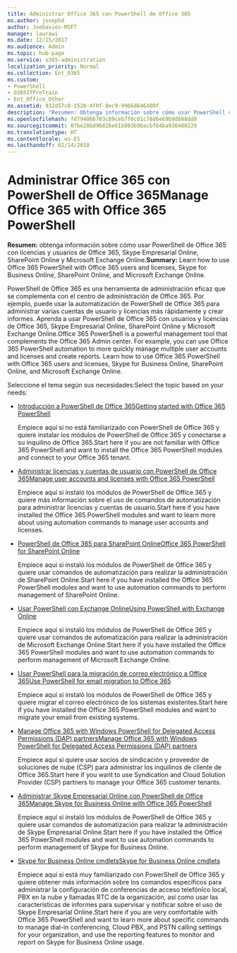 ```yaml
---
title: Administrar Office 365 con PowerShell de Office 365
ms.author: josephd
author: JoeDavies-MSFT
manager: laurawi
ms.date: 12/15/2017
ms.audience: Admin
ms.topic: hub-page
ms.service: o365-administration
localization_priority: Normal
ms.collection: Ent_O365
ms.custom:
- PowerShell
- O365ITProTrain
- Ent_Office_Other
ms.assetid: 932d57c0-1520-4f0f-8ec9-9966d646480f
description: "Resumen: Obtenga información sobre cómo usar PowerShell de Office 365 con Office 365 usuarios y licencias, Skype Empresarial Online, SharePoint Online, y Microsoft Exchange Online."
ms.openlocfilehash: fd794066703c89ceb7f0c81c78d6e69b9d608dd0
ms.sourcegitcommit: 07be28bd96826e61b893b9bacbf64ba936400229
ms.translationtype: HT
ms.contentlocale: es-ES
ms.lasthandoff: 02/14/2018
---
```

# <a name="manage-office-365-with-office-365-powershell"></a><span data-ttu-id="e1387-103">Administrar Office 365 con PowerShell de Office 365</span><span class="sxs-lookup"><span data-stu-id="e1387-103">Manage Office 365 with Office 365 PowerShell</span></span>

 <span data-ttu-id="e1387-104">**Resumen:** obtenga información sobre cómo usar PowerShell de Office 365 con licencias y usuarios de Office 365, Skype Empresarial Online, SharePoint Online y Microsoft Exchange Online.</span><span class="sxs-lookup"><span data-stu-id="e1387-104">**Summary:** Learn how to use Office 365 PowerShell with Office 365 users and licenses, Skype for Business Online, SharePoint Online, and Microsoft Exchange Online.</span></span>
  
<span data-ttu-id="e1387-p101">PowerShell de Office 365 es una herramienta de administración eficaz que se complementa con el centro de administración de Office 365. Por ejemplo, puede usar la automatización de PowerShell de Office 365 para administrar varias cuentas de usuario y licencias más rápidamente y crear informes. Aprenda a usar PowerShell de Office 365 con usuarios y licencias de Office 365, Skype Empresarial Online, SharePoint Online y Microsoft Exchange Online.</span><span class="sxs-lookup"><span data-stu-id="e1387-p101">Office 365 PowerShell is a powerful management tool that complements the Office 365 Admin center. For example, you can use Office 365 PowerShell automation to more quickly manage multiple user accounts and licenses and create reports. Learn how to use Office 365 PowerShell with Office 365 users and licenses, Skype for Business Online, SharePoint Online, and Microsoft Exchange Online.</span></span> 
  
<span data-ttu-id="e1387-108">Seleccione el tema según sus necesidades:</span><span class="sxs-lookup"><span data-stu-id="e1387-108">Select the topic based on your needs:</span></span>
  
- [<span data-ttu-id="e1387-109">Introducción a PowerShell de Office 365</span><span class="sxs-lookup"><span data-stu-id="e1387-109">Getting started with Office 365 PowerShell</span></span>](getting-started-with-office-365-powershell.md)
    
    <span data-ttu-id="e1387-110">Empiece aquí si no está familiarizado con PowerShell de Office 365 y quiere instalar los módulos de PowerShell de Office 365 y conectarse a su inquilino de Office 365.</span><span class="sxs-lookup"><span data-stu-id="e1387-110">Start here if you are not familiar with Office 365 PowerShell and want to install the Office 365 PowerShell modules and connect to your Office 365 tenant.</span></span>
    
- [<span data-ttu-id="e1387-111">Administrar licencias y cuentas de usuario con PowerShell de Office 365</span><span class="sxs-lookup"><span data-stu-id="e1387-111">Manage user accounts and licenses with Office 365 PowerShell</span></span>](manage-user-accounts-and-licenses-with-office-365-powershell.md)
    
    <span data-ttu-id="e1387-112">Empiece aquí si instaló los módulos de PowerShell de Office 365 y quiere más información sobre el uso de comandos de automatización para administrar licencias y cuentas de usuario.</span><span class="sxs-lookup"><span data-stu-id="e1387-112">Start here if you have installed the Office 365 PowerShell modules and want to learn more about using automation commands to manage user accounts and licenses.</span></span>
    
- [<span data-ttu-id="e1387-113">PowerShell de Office 365 para SharePoint Online</span><span class="sxs-lookup"><span data-stu-id="e1387-113">Office 365 PowerShell for SharePoint Online</span></span>](https://technet.microsoft.com/es-ES/library/fp161362.aspx)
    
    <span data-ttu-id="e1387-114">Empiece aquí si instaló los módulos de PowerShell de Office 365 y quiere usar comandos de automatización para realizar la administración de SharePoint Online.</span><span class="sxs-lookup"><span data-stu-id="e1387-114">Start here if you have installed the Office 365 PowerShell modules and want to use automation commands to perform management of SharePoint Online.</span></span>
    
- [<span data-ttu-id="e1387-115">Usar PowerShell con Exchange Online</span><span class="sxs-lookup"><span data-stu-id="e1387-115">Using PowerShell with Exchange Online</span></span>](https://technet.microsoft.com/library/jj200677%28v=exchg.160%29.aspx)
    
    <span data-ttu-id="e1387-116">Empiece aquí si instaló los módulos de PowerShell de Office 365 y quiere usar comandos de automatización para realizar la administración de Microsoft Exchange Online.</span><span class="sxs-lookup"><span data-stu-id="e1387-116">Start here if you have installed the Office 365 PowerShell modules and want to use automation commands to perform management of Microsoft Exchange Online.</span></span>
    
- [<span data-ttu-id="e1387-117">Usar PowerShell para la migración de correo electrónico a Office 365</span><span class="sxs-lookup"><span data-stu-id="e1387-117">Use PowerShell for email migration to Office 365</span></span>](use-powershell-for-email-migration-to-office-365.md)
    
    <span data-ttu-id="e1387-118">Empiece aquí si instaló los módulos de PowerShell de Office 365 y quiere migrar el correo electrónico de los sistemas existentes.</span><span class="sxs-lookup"><span data-stu-id="e1387-118">Start here if you have installed the Office 365 PowerShell modules and want to migrate your email from existing systems.</span></span> 
    
- [<span data-ttu-id="e1387-119">Manage Office 365 with Windows PowerShell for Delegated Access Permissions (DAP) partners</span><span class="sxs-lookup"><span data-stu-id="e1387-119">Manage Office 365 with Windows PowerShell for Delegated Access Permissions (DAP) partners</span></span>](manage-office-365-with-windows-powershell-for-delegated-access-permissions-dap-p.md)
    
    <span data-ttu-id="e1387-120">Empiece aquí si quiere usar socios de sindicación y proveedor de soluciones de nube (CSP) para administrar los inquilinos de cliente de Office 365.</span><span class="sxs-lookup"><span data-stu-id="e1387-120">Start here if you want to use Syndication and Cloud Solution Provider (CSP) partners to manage your Office 365 customer tenants.</span></span> 
    
- [<span data-ttu-id="e1387-121">Administrar Skype Empresarial Online con PowerShell de Office 365</span><span class="sxs-lookup"><span data-stu-id="e1387-121">Manage Skype for Business Online with Office 365 PowerShell</span></span>](manage-skype-for-business-online-with-office-365-powershell.md)
    
    <span data-ttu-id="e1387-122">Empiece aquí si instaló los módulos de PowerShell de Office 365 y quiere usar comandos de automatización para realizar la administración de Skype Empresarial Online.</span><span class="sxs-lookup"><span data-stu-id="e1387-122">Start here if you have installed the Office 365 PowerShell modules and want to use automation commands to perform management of Skype for Business Online.</span></span>
    
- [<span data-ttu-id="e1387-123">Skype for Business Online cmdlets</span><span class="sxs-lookup"><span data-stu-id="e1387-123">Skype for Business Online cmdlets</span></span>](http://technet.microsoft.com/library/141fbda3-992a-4eeb-9352-c6b0ffd760f6.aspx)
    
    <span data-ttu-id="e1387-124">Empiece aquí si está muy familiarizado con PowerShell de Office 365 y quiere obtener más información sobre los comandos específicos para administrar la configuración de conferencias de acceso telefónico local, PBX en la nube y llamadas RTC de la organización, así como usar las características de informes para supervisar y notificar sobre el uso de Skype Empresarial Online.</span><span class="sxs-lookup"><span data-stu-id="e1387-124">Start here if you are very comfortable with Office 365 PowerShell and want to learn more about specific commands to manage dial-in conferencing, Cloud PBX, and PSTN calling settings for your organization, and use the reporting features to monitor and report on Skype for Business Online usage.</span></span>
    

